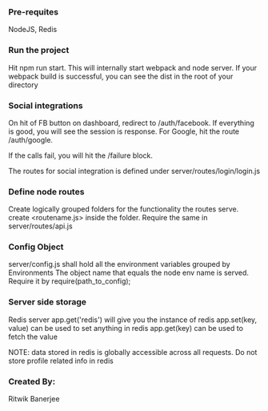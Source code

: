 ### Pre-requites
NodeJS, Redis

### Run the project
Hit npm run start. This will internally start webpack and node server. If your webpack build is successful, you can see the dist in the root of your directory

### Social integrations
On hit of FB button on dashboard, redirect to /auth/facebook. If everything is good, you will see the session is response.
For Google, hit the route /auth/google.

If the calls fail, you will hit the /failure block.

The routes for social integration is defined under server/routes/login/login.js

### Define node routes
Create logically grouped folders for the functionality the routes serve. create <routename.js> inside the folder.
Require the same in server/routes/api.js

### Config Object
server/config.js shall hold all the environment variables grouped by Environments
The object name that equals the node env name is served. 
Require it by require(path_to_config);

### Server side storage
Redis server
app.get('redis') will give you the instance of redis
app.set(key, value) can be used to set anything in redis
app.get(key) can be used to fetch the value

NOTE: data stored in redis is globally accessible across all requests. Do not store profile related info in redis


### Created By:
Ritwik Banerjee